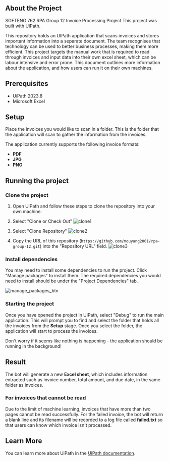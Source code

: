 ## About the Project

SOFTENG 762 RPA Group 12 Invoice Processing Project
This project was built with UiPath.

This repository holds an UIPath application that scans invoices and stores important information into a separate document. The team recognises that technology can be used to better business processes, making them more efficient. This project targets the manual work that is required to read through invoices and input data into their own excel sheet, which can be labour intensive and error prone. This document outlines more information about the application, and how users can run it on their own machines.

## Prerequisites

- UiPath 2023.8
- Microsoft Excel

## Setup

Place the invoices you would like to scan in a folder. This is the folder that the application will scan to gather the information from the invoices.

The application currently supports the following invoice formats:

- **PDF**
- **JPG**
- **PNG**

## Running the project

### Clone the project

1. Open UiPath and follow these steps to clone the repository into your own machine.

2. Select "Clone or Check Out"
   ![clone1](https://github.com/mouyang2001/rpa-group-12/assets/61965934/8913aeeb-b360-4a9c-a8af-a463dca913f2)

3. Select "Clone Repository"
   ![clone2](https://github.com/mouyang2001/rpa-group-12/assets/61965934/66de3275-00fb-4368-a6b1-ac325444683e)

4. Copy the URL of this repository (`https://github.com/mouyang2001/rpa-group-12.git`) into the "Repository URL" field.
   ![clone3](https://github.com/mouyang2001/rpa-group-12/assets/61965934/f7a87b53-22ed-42f4-b605-469bdfba06a8)

### Install dependencies

You may need to install some dependencies to run the project. Click "Manage packages" to install them. The required dependencies you would need to install should be under the "Project Dependencies" tab.

![manage_packages_btn](https://github.com/mouyang2001/rpa-group-12/assets/61965934/689e6f8f-e6d7-4fd8-9a9d-40e6c2662938)

### Starting the project

Once you have opened the project in UiPath, select "Debug" to run the main application. This will prompt you to find and select the folder that holds all the invoices from the **Setup** stage. Once you select the folder, the application will start to process the invoices.

Don't worry if it seems like nothing is happening - the application should be running in the background!

## Result

The bot will generate a new **Excel sheet**, which includes information extracted such as invoice number, total amount, and due date, in the same folder as invoices.

### For invoices that cannot be read

Due to the limit of machine learning, invoices that have more than two pages cannot be read successfully.
For the failed invoice, the bot will return a blank line and its filename will be recorded to a log file called **failed.txt** so that users can know which invoice isn't processed.

## Learn More

You can learn more about UiPath in the [UiPath documentation](https://docs.uipath.com/).
